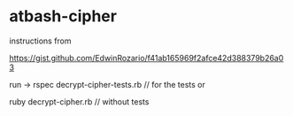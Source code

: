 # atbash-cipher

instructions from 

https://gist.github.com/EdwinRozario/f41ab165969f2afce42d388379b26a03


run -> rspec decrypt-cipher-tests.rb // for the tests or

ruby decrypt-cipher.rb // without tests